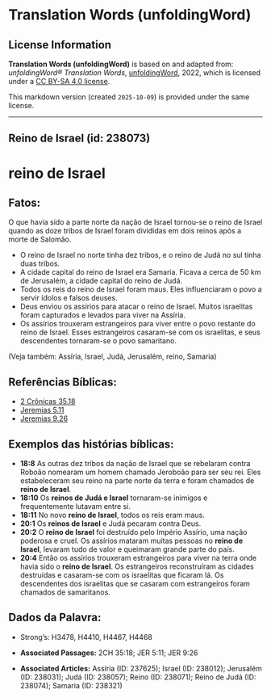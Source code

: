 # Translation Words (unfoldingWord)

## License Information

**Translation Words (unfoldingWord)** is based on and adapted from: _unfoldingWord® Translation Words_, [unfoldingWord](https://unfoldingword.org/utw), 2022, which is licensed under a [CC BY-SA 4.0 license](https://creativecommons.org/licenses/by-sa/4.0/legalcode.en).

This markdown version (created `2025-10-09`) is provided under the same license.



--------------------------------

## Reino de Israel (id: 238073)

reino de Israel
===============

Fatos:
------

O que havia sido a parte norte da nação de Israel tornou\-se o reino de Israel quando as doze tribos de Israel foram divididas em dois reinos após a morte de Salomão.

* O reino de Israel no norte tinha dez tribos, e o reino de Judá no sul tinha duas tribos.
* A cidade capital do reino de Israel era Samaria. Ficava a cerca de 50 km de Jerusalém, a cidade capital do reino de Judá.
* Todos os reis do reino de Israel foram maus. Eles influenciaram o povo a servir ídolos e falsos deuses.
* Deus enviou os assírios para atacar o reino de Israel. Muitos israelitas foram capturados e levados para viver na Assíria.
* Os assírios trouxeram estrangeiros para viver entre o povo restante do reino de Israel. Esses estrangeiros casaram\-se com os israelitas, e seus descendentes tornaram\-se o povo samaritano.

(Veja também: Assíria, Israel, Judá, Jerusalém, reino, Samaria)

Referências Bíblicas:
---------------------

* [2 Crônicas 35\.18](https://ref.ly/2Chr35:18)
* [Jeremias 5\.11](https://ref.ly/Jer5:11)
* [Jeremias 9\.26](https://ref.ly/Jer9:26)

Exemplos das histórias bíblicas:
--------------------------------

* **18:8** As outras dez tribos da nação de Israel que se rebelaram contra Roboão nomearam um homem chamado Jeroboão para ser seu rei. Eles estabeleceram seu reino na parte norte da terra e foram chamados de **reino de Israel**.
* **18:10** Os **reinos de Judá e Israel** tornaram\-se inimigos e frequentemente lutavam entre si.
* **18:11** No novo **reino de Israel**, todos os reis eram maus.
* **20:1** Os **reinos de Israel** e Judá pecaram contra Deus.
* **20:2** O **reino de Israel** foi destruído pelo Império Assírio, uma nação poderosa e cruel. Os assírios mataram muitas pessoas no **reino de Israel**, levaram tudo de valor e queimaram grande parte do país.
* **20:4** Então os assírios trouxeram estrangeiros para viver na terra onde havia sido o **reino de Israel**. Os estrangeiros reconstruíram as cidades destruídas e casaram\-se com os israelitas que ficaram lá. Os descendentes dos israelitas que se casaram com estrangeiros foram chamados de samaritanos.

Dados da Palavra:
-----------------

* Strong’s: H3478, H4410, H4467, H4468

* **Associated Passages:** 2CH 35:18; JER 5:11; JER 9:26
* **Associated Articles:** Assíria (ID: 237625); Israel (ID: 238012); Jerusalém (ID: 238031); Judá (ID: 238057); Reino (ID: 238071); Reino de Judá (ID: 238074); Samaria (ID: 238321)

